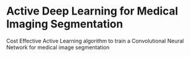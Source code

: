 # Active Deep Learning for Medical Imaging Segmentation
Cost Effective Active Learning algorithm to train a Convolutional Neural Network for medical image segmentation
